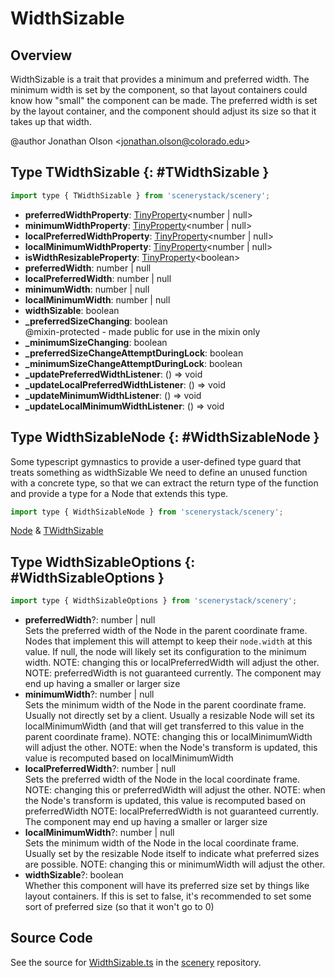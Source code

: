 # WidthSizable

## Overview

WidthSizable is a trait that provides a minimum and preferred width. The minimum width is set by the component,
so that layout containers could know how "small" the component can be made. The preferred width is set by the
layout container, and the component should adjust its size so that it takes up that width.

@author Jonathan Olson &lt;jonathan.olson@colorado.edu&gt;

## Type TWidthSizable {: #TWidthSizable }


```js
import type { TWidthSizable } from 'scenerystack/scenery';
```


- **preferredWidthProperty**: [TinyProperty](../axon/TinyProperty.md)&lt;<span style="color: hsla(calc(var(--md-hue) + 180deg),80%,40%,1);">number</span> | <span style="color: hsla(calc(var(--md-hue) + 180deg),80%,40%,1);">null</span>&gt;
- **minimumWidthProperty**: [TinyProperty](../axon/TinyProperty.md)&lt;<span style="color: hsla(calc(var(--md-hue) + 180deg),80%,40%,1);">number</span> | <span style="color: hsla(calc(var(--md-hue) + 180deg),80%,40%,1);">null</span>&gt;
- **localPreferredWidthProperty**: [TinyProperty](../axon/TinyProperty.md)&lt;<span style="color: hsla(calc(var(--md-hue) + 180deg),80%,40%,1);">number</span> | <span style="color: hsla(calc(var(--md-hue) + 180deg),80%,40%,1);">null</span>&gt;
- **localMinimumWidthProperty**: [TinyProperty](../axon/TinyProperty.md)&lt;<span style="color: hsla(calc(var(--md-hue) + 180deg),80%,40%,1);">number</span> | <span style="color: hsla(calc(var(--md-hue) + 180deg),80%,40%,1);">null</span>&gt;
- **isWidthResizableProperty**: [TinyProperty](../axon/TinyProperty.md)&lt;<span style="color: hsla(calc(var(--md-hue) + 180deg),80%,40%,1);">boolean</span>&gt;
- **preferredWidth**: <span style="color: hsla(calc(var(--md-hue) + 180deg),80%,40%,1);">number</span> | <span style="color: hsla(calc(var(--md-hue) + 180deg),80%,40%,1);">null</span>
- **localPreferredWidth**: <span style="color: hsla(calc(var(--md-hue) + 180deg),80%,40%,1);">number</span> | <span style="color: hsla(calc(var(--md-hue) + 180deg),80%,40%,1);">null</span>
- **minimumWidth**: <span style="color: hsla(calc(var(--md-hue) + 180deg),80%,40%,1);">number</span> | <span style="color: hsla(calc(var(--md-hue) + 180deg),80%,40%,1);">null</span>
- **localMinimumWidth**: <span style="color: hsla(calc(var(--md-hue) + 180deg),80%,40%,1);">number</span> | <span style="color: hsla(calc(var(--md-hue) + 180deg),80%,40%,1);">null</span>
- **widthSizable**: <span style="color: hsla(calc(var(--md-hue) + 180deg),80%,40%,1);">boolean</span>
- **_preferredSizeChanging**: <span style="color: hsla(calc(var(--md-hue) + 180deg),80%,40%,1);">boolean</span>
<br>  @mixin-protected - made public for use in the mixin only
- **_minimumSizeChanging**: <span style="color: hsla(calc(var(--md-hue) + 180deg),80%,40%,1);">boolean</span>
- **_preferredSizeChangeAttemptDuringLock**: <span style="color: hsla(calc(var(--md-hue) + 180deg),80%,40%,1);">boolean</span>
- **_minimumSizeChangeAttemptDuringLock**: <span style="color: hsla(calc(var(--md-hue) + 180deg),80%,40%,1);">boolean</span>
- **_updatePreferredWidthListener**: () =&gt; <span style="color: hsla(calc(var(--md-hue) + 180deg),80%,40%,1);">void</span>
- **_updateLocalPreferredWidthListener**: () =&gt; <span style="color: hsla(calc(var(--md-hue) + 180deg),80%,40%,1);">void</span>
- **_updateMinimumWidthListener**: () =&gt; <span style="color: hsla(calc(var(--md-hue) + 180deg),80%,40%,1);">void</span>
- **_updateLocalMinimumWidthListener**: () =&gt; <span style="color: hsla(calc(var(--md-hue) + 180deg),80%,40%,1);">void</span>




## Type WidthSizableNode {: #WidthSizableNode }


Some typescript gymnastics to provide a user-defined type guard that treats something as widthSizable
We need to define an unused function with a concrete type, so that we can extract the return type of the function
and provide a type for a Node that extends this type.

```js
import type { WidthSizableNode } from 'scenerystack/scenery';
```


[Node](../scenery/Node.md) &amp; [TWidthSizable](../scenery/WidthSizable.md#TWidthSizable)



## Type WidthSizableOptions {: #WidthSizableOptions }


```js
import type { WidthSizableOptions } from 'scenerystack/scenery';
```


- **preferredWidth**?: <span style="color: hsla(calc(var(--md-hue) + 180deg),80%,40%,1);">number</span> | <span style="color: hsla(calc(var(--md-hue) + 180deg),80%,40%,1);">null</span>
<br>  Sets the preferred width of the Node in the parent coordinate frame. Nodes that implement this will attempt to keep
  their `node.width` at this value. If null, the node will likely set its configuration to the minimum width.
  NOTE: changing this or localPreferredWidth will adjust the other.
  NOTE: preferredWidth is not guaranteed currently. The component may end up having a smaller or larger size
- **minimumWidth**?: <span style="color: hsla(calc(var(--md-hue) + 180deg),80%,40%,1);">number</span> | <span style="color: hsla(calc(var(--md-hue) + 180deg),80%,40%,1);">null</span>
<br>  Sets the minimum width of the Node in the parent coordinate frame. Usually not directly set by a client.
  Usually a resizable Node will set its localMinimumWidth (and that will get transferred to this value in the
  parent coordinate frame).
  NOTE: changing this or localMinimumWidth will adjust the other.
  NOTE: when the Node's transform is updated, this value is recomputed based on localMinimumWidth
- **localPreferredWidth**?: <span style="color: hsla(calc(var(--md-hue) + 180deg),80%,40%,1);">number</span> | <span style="color: hsla(calc(var(--md-hue) + 180deg),80%,40%,1);">null</span>
<br>  Sets the preferred width of the Node in the local coordinate frame.
  NOTE: changing this or preferredWidth will adjust the other.
  NOTE: when the Node's transform is updated, this value is recomputed based on preferredWidth
  NOTE: localPreferredWidth is not guaranteed currently. The component may end up having a smaller or larger size
- **localMinimumWidth**?: <span style="color: hsla(calc(var(--md-hue) + 180deg),80%,40%,1);">number</span> | <span style="color: hsla(calc(var(--md-hue) + 180deg),80%,40%,1);">null</span>
<br>  Sets the minimum width of the Node in the local coordinate frame. Usually set by the resizable Node itself to
  indicate what preferred sizes are possible.
  NOTE: changing this or minimumWidth will adjust the other.
- **widthSizable**?: <span style="color: hsla(calc(var(--md-hue) + 180deg),80%,40%,1);">boolean</span>
<br>  Whether this component will have its preferred size set by things like layout containers. If this is set to false,
  it's recommended to set some sort of preferred size (so that it won't go to 0)




## Source Code

See the source for [WidthSizable.ts](https://github.com/phetsims/scenery/blob/main/js/layout/WidthSizable.ts) in the [scenery](https://github.com/phetsims/scenery) repository.
